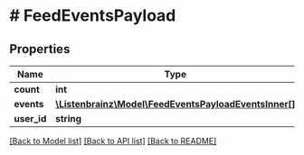# # FeedEventsPayload

## Properties

Name | Type | Description | Notes
------------ | ------------- | ------------- | -------------
**count** | **int** |  | [optional]
**events** | [**\Listenbrainz\Model\FeedEventsPayloadEventsInner[]**](FeedEventsPayloadEventsInner.md) |  | [optional]
**user_id** | **string** |  | [optional]

[[Back to Model list]](../../README.md#models) [[Back to API list]](../../README.md#endpoints) [[Back to README]](../../README.md)
